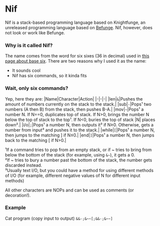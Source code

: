 # Nif
Nif is a stack-based programming language based on Knightfunge, an unreleased programming language based on [Befunge](https://esolangs.org/wiki/Befunge). Nif, however, does not look or work like Befunge.
### Why is it called Nif?
The name comes from the word for six sixes (36 in decimal) used in [this page about base six](https://www.seximal.net/). There are two reasons why I used it as the name:
 - It sounds cool
 - Nif has six commands, so it kinda fits
### Wait, only six commands?
Yep, here they are:
|Name|Character|Action|
|-|-|-|
|len|`&`|Pushes the amount of numbers currently on the stack to the stack.|
|sub|`-`|Pops¹ two numbers (A then B) from the stack, then pushes B-A.|
|mov|`~`|Pops¹ a number N. If N==0, duplicates top of stack. If N>0, brings the number N below the top of stack to the top¹. If N<0, buries the top of stack \|N\| places down².|
|i/o|`;`|Pops¹ a number N, then outputs it³ if N≥0. Otherwise, gets a number from input³ and pushes it to the stack.|
|while|`[`|Pops¹ a number N, then jumps to the matching ] if N≤0.|
|end|`]`|Pops¹ a number N, then jumps back to the matching [ if N>0.|

¹If a command tries to pop from an empty stack, or if ~ tries to bring from below the bottom of the stack (for example, using `&~`), it gets a 0.\
²If ~ tries to bury a number past the bottom of the stack, the number gets discarded instead.\
³Usually text I/O, but you could have a method for using different methods of I/O (for example, different negative values of N for different input methods)

All other characters are NOPs and can be used as comments (or decoration!).
### Example
Cat program (copy input to output)
`&&-;&~~[;&&-;&~~]`